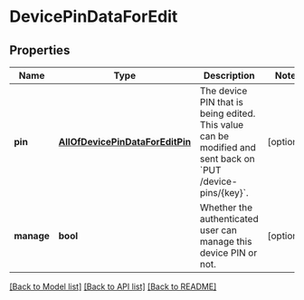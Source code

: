 # DevicePinDataForEdit

## Properties
Name | Type | Description | Notes
------------ | ------------- | ------------- | -------------
**pin** | [**AllOfDevicePinDataForEditPin**](AllOfDevicePinDataForEditPin.md) | The device PIN that is being edited. This value can be modified and sent back on &#x60;PUT /device-pins/{key}&#x60;. | [optional] 
**manage** | **bool** | Whether the authenticated user can manage this device PIN or not. | [optional] 

[[Back to Model list]](../../README.md#documentation-for-models) [[Back to API list]](../../README.md#documentation-for-api-endpoints) [[Back to README]](../../README.md)

